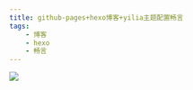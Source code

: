 ```yaml
---
title: github-pages+hexo博客+yilia主题配置畅言
tags:
    - 博客
    - hexo
    - 畅言
---
```



![](https://blog.csdn.net/tzs_1041218129/article/details/70163194)